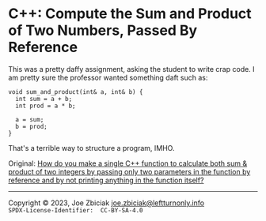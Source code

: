 # C++: Compute the Sum and Product of Two Numbers, Passed By Reference

This was a pretty daffy assignment, asking the student to write crap code.  I
am pretty sure the professor wanted something daft such as:

```
void sum_and_product(int& a, int& b) {
  int sum = a + b;
  int prod = a * b;

  a = sum;
  b = prod;
}
```

That's a terrible way to structure a program, IMHO.

Original: [How do you make a single C++ function to calculate both sum & product of two integers by passing only two parameters in the function by reference and by not printing anything in the function itself?](https://www.quora.com/How-do-you-make-a-single-C-function-to-calculate-both-the-sum-product-of-two-integers-by-passing-only-two-parameters-in-the-function-by-reference-and-by-not-printing-anything-in-thefunction-itself/answer/Joe-Zbiciak?no_redirect=1)


____

Copyright © 2023, Joe Zbiciak <joe.zbiciak@leftturnonly.info>  
`SPDX-License-Identifier:  CC-BY-SA-4.0`

